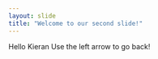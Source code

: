 ```yaml
---
layout: slide
title: "Welcome to our second slide!"
---
```

Hello Kieran
Use the left arrow to go back!
